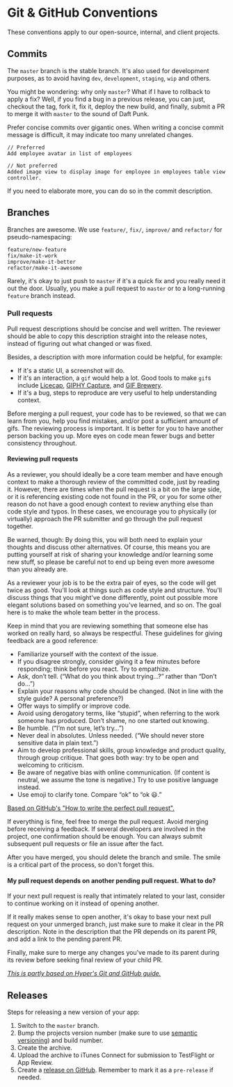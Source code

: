 # Git & GitHub Conventions

These conventions apply to our open-source, internal, and client projects.

## Commits

The `master` branch is the stable branch. It's also used for development purposes, as to avoid having `dev`, `development`, `staging`, `wip` and others.

You might be wondering: why only `master`? What if I have to rollback to apply a fix? Well, if you find a bug in a previous release, you can just, checkout the tag, fork it, fix it, deploy the new build, and finally, submit a PR to merge it with `master` to the sound of Daft Punk.

Prefer concise commits over gigantic ones. When writing a concise commit message is difficult, it may indicate too many unrelated changes.

```
// Preferred
Add employee avatar in list of employees

// Not preferred
Added image view to display image for employee in employees table view controller.
```

If you need to elaborate more, you can do so in the commit description.

## Branches

Branches are awesome. We use `feature/`, `fix/`, `improve/` and `refactor/` for pseudo-namespacing:

```
feature/new-feature
fix/make-it-work
improve/make-it-better
refactor/make-it-awesome
```

Rarely, it's okay to just push to `master` if it's a quick fix and you really need it out the door. Usually, you make a pull request to `master` or to a long-running `feature` branch instead.

### Pull requests

Pull request descriptions should be concise and well written. The reviewer should be able to copy this description straight into the release notes, instead of figuring out what changed or was fixed.

Besides, a description with more information could be helpful, for example:

- If it's a static UI, a screenshot will do. 
- If it's an interaction, a `gif` would help a lot. Good tools to make `gif`s include [Licecap](http://www.cockos.com/licecap/), [GIPHY Capture](https://itunes.apple.com/us/app/giphy-capture-the-gif-maker/id668208984?mt=12), and [GIF Brewery](http://gifbrewery.com/).
- If it's a bug, steps to reproduce are very useful to help understanding context.

Before merging a pull request, your code has to be reviewed, so that we can learn from you, help you find mistakes, and/or post a sufficient amount of gifs. The reviewing process is important. It is better for you to have another person backing you up. More eyes on code mean fewer bugs and better consistency throughout.


#### Reviewing pull requests

As a reviewer, you should ideally be a core team member and have enough context to make a thorough review of the committed code, just by reading it. However, there are times when the pull request is a bit on the large side, or it is referencing existing code not found in the PR, or you for some other reason do not have a good enough context to review anything else than code style and typos. In these cases, we encourage you to physically (or virtually) approach the PR submitter and go through the pull request together.

Be warned, though: By doing this, you will both need to explain your thoughts and discuss other alternatives. Of course, this means you are putting yourself at risk of sharing your knowledge and/or learning some new stuff, so please be careful not to end up being even more awesome than you already are.

As a reviewer your job is to be the extra pair of eyes, so the code will get twice as good. You'll look at things such as code style and structure. You'll discuss things that you might've done differently, point out possible more elegant solutions based on something you've learned, and so on. The goal here is to make the whole team better in the process.

Keep in mind that you are reviewing something that someone else has worked on really hard, so always be respectful. These guidelines for giving feedback are a good reference:

- Familiarize yourself with the context of the issue.
- If you disagree strongly, consider giving it a few minutes before responding; think before you react. Try to empathize.
- Ask, don’t tell. (“What do you think about trying…?” rather than “Don’t do…”)
- Explain your reasons why code should be changed. (Not in line with the style guide? A personal preference?)
- Offer ways to simplify or improve code.
- Avoid using derogatory terms, like “stupid”, when referring to the work someone has produced. Don’t shame, no one started out knowing.
- Be humble. (“I’m not sure, let’s try…”)
- Never deal in absolutes. Unless needed. (“We should never store sensitive data in plain text.”)
- Aim to develop professional skills, group knowledge and product quality, through group critique. That goes both way: try to be open and welcoming to criticism.
- Be aware of negative bias with online communication. (If content is neutral, we assume the tone is negative.) Try to use positive language instead.
- Use emoji to clarify tone. Compare “ok” to “ok 😃.”

[Based on GitHub's "How to write the perfect pull request".](https://github.com/blog/1943-how-to-write-the-perfect-pull-request)

If everything is fine, feel free to merge the pull request. Avoid merging before receiving a feedback. If several developers are involved in the project, one confirmation should be enough. You can always submit subsequent pull requests or file an issue after the fact.

After you have merged, you should delete the branch and smile. The smile is a critical part of the process, so don't forget this.

#### My pull request depends on another pending pull request. What to do?

If your next pull request is really that intimately related to your last,
consider to continue working on it instead of opening another.

If it really makes sense to open another, it's okay to base your next pull request on your unmerged branch, just make sure to make it clear in the PR description. Note in the description that the PR depends on its parent PR, and add a link to the pending parent PR. 

Finally, make sure to merge any changes you've made to its parent during its review before seeking final review of your child PR.

[_This is partly based on Hyper's Git and GitHub guide._](https://github.com/hyperoslo/playbook/blob/master/GIT_AND_GITHUB.md)

## Releases

Steps for releasing a new version of your app:

1. Switch to the `master` branch.
2. Bump the projects version number (make sure to use [semantic versioning](http://semver.org/)) and build number.
3. Create the archive.
4. Upload the archive to iTunes Connect for submission to TestFlight or App Review.
4. Create a [release on GitHub](https://help.github.com/articles/creating-releases/). Remember to mark it as a `pre-release` if needed.
